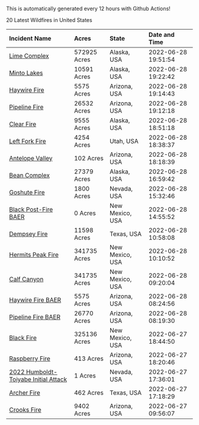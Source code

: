 This is automatically generated every 12 hours with Github Actions!

20 Latest Wildfires in United States

 | Incident Name | Acres | State | Date and Time |
|:---|:---|:---|:---|
| [Lime Complex](https://inciweb.nwcg.gov/incident/8173/) | 572925 Acres | Alaska, USA | 2022-06-28 19:51:54 |
| [Minto Lakes](https://inciweb.nwcg.gov/incident/8182/) | 10591 Acres | Alaska, USA | 2022-06-28 19:22:42 |
| [Haywire Fire](https://inciweb.nwcg.gov/incident/8155/) | 5575 Acres | Arizona, USA | 2022-06-28 19:14:43 |
| [Pipeline Fire](https://inciweb.nwcg.gov/incident/8152/) | 26532 Acres | Arizona, USA | 2022-06-28 19:12:18 |
| [Clear Fire](https://inciweb.nwcg.gov/incident/8178/) | 9555 Acres | Alaska, USA | 2022-06-28 18:51:18 |
| [Left Fork Fire](https://inciweb.nwcg.gov/incident/8169/) | 4254 Acres | Utah, USA | 2022-06-28 18:38:37 |
| [Antelope Valley](https://inciweb.nwcg.gov/incident/8181/) | 102 Acres | Arizona, USA | 2022-06-28 18:18:39 |
| [Bean Complex](https://inciweb.nwcg.gov/incident/8183/) | 27379 Acres | Alaska, USA | 2022-06-28 16:59:42 |
| [Goshute Fire](https://inciweb.nwcg.gov/incident/8180/) | 1800 Acres | Nevada, USA | 2022-06-28 15:32:46 |
| [Black Post-Fire BAER](https://inciweb.nwcg.gov/incident/8144/) | 0 Acres | New Mexico, USA | 2022-06-28 14:55:52 |
| [Dempsey Fire](https://inciweb.nwcg.gov/incident/8174/) | 11598 Acres | Texas, USA | 2022-06-28 10:58:08 |
| [Hermits Peak Fire](https://inciweb.nwcg.gov/incident/8049/) | 341735 Acres | New Mexico, USA | 2022-06-28 10:10:52 |
| [Calf Canyon](https://inciweb.nwcg.gov/incident/8069/) | 341735 Acres | New Mexico, USA | 2022-06-28 09:20:04 |
| [Haywire Fire BAER](https://inciweb.nwcg.gov/incident/8179/) | 5575 Acres | Arizona, USA | 2022-06-28 08:24:56 |
| [Pipeline Fire BAER](https://inciweb.nwcg.gov/incident/8168/) | 26770 Acres | Arizona, USA | 2022-06-28 08:19:30 |
| [Black Fire](https://inciweb.nwcg.gov/incident/8103/) | 325136 Acres | New Mexico, USA | 2022-06-27 18:44:50 |
| [Raspberry Fire](https://inciweb.nwcg.gov/incident/8162/) | 413 Acres | Arizona, USA | 2022-06-27 18:20:46 |
| [2022 Humboldt-Toiyabe Initial Attack](https://inciweb.nwcg.gov/incident/8170/) | 1 Acres | Nevada, USA | 2022-06-27 17:36:01 |
| [Archer Fire](https://inciweb.nwcg.gov/incident/8176/) | 462 Acres | Texas, USA | 2022-06-27 17:18:29 |
| [Crooks Fire](https://inciweb.nwcg.gov/incident/8067/) | 9402 Acres | Arizona, USA | 2022-06-27 09:56:07 |
